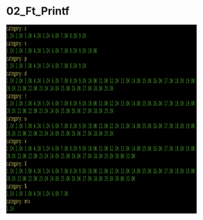 # 02_Ft_Printf
<img src="https://github.com/SamedHOPA/02_Ft_Printf/blob/main/ft_printf_test.png" width="auto" height="500px">
